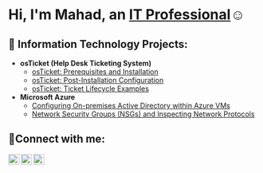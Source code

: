 <h1>Hi, I'm Mahad, an <a href="https://www.linkedin.com/in/mahad-farah-b2871269/">IT Professional</a>☺</h1>

<h2>👨‍ Information Technology Projects:</h2>

- <b>osTicket (Help Desk Ticketing System)</b>
  - [osTicket: Prerequisites and Installation](https://github.com/MahadFarah/osticket-prereqs)
  - [osTicket: Post-Installation Configuration](https://github.com/MahadFarah/post-install-config)
  - [osTicket: Ticket Lifecycle Examples](https://github.com/MahadFarah/ticket-lifecycle)
- <b>Microsoft Azure</b>
  - [Configuring On-premises Active Directory within Azure VMs](https://github.com/MahadFarah/configure-ad)
  - [Network Security Groups (NSGs) and Inspecting Network Protocols](https://github.com/MahadFarah/azure-network-protocols)

<h2>🤳Connect with me:</h2>

[<img align="left" alt="Josh | Twitter" width="22px" src="https://cdn.jsdelivr.net/npm/simple-icons@v3/icons/twitter.svg" />][twitter]
[<img align="left" alt="Josh | LinkedIn" width="22px" src="https://cdn.jsdelivr.net/npm/simple-icons@v3/icons/linkedin.svg" />][linkedin]
[<img align="left" alt="Josh | Instagram" width="22px" src="https://cdn.jsdelivr.net/npm/simple-icons@v3/icons/instagram.svg" />][instagram]

[twitter]: https://twitter.com/Josh
[instagram]: https://www.instagram.com/Josh
[linkedin]: https://linkedin.com/in/Josh
